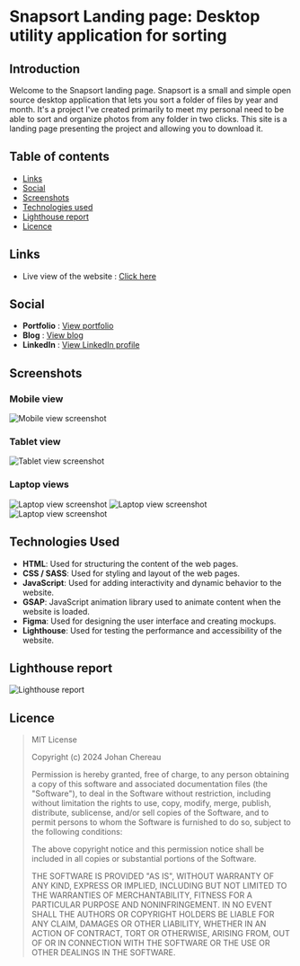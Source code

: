 # Snapsort Landing page: Desktop utility application for sorting

## Introduction

Welcome to the Snapsort landing page. Snapsort is a small and simple open source desktop application that lets you sort a folder of files by year and month. It's a project I've created primarily to meet my personal need to be able to sort and organize photos from any folder in two clicks. This site is a landing page presenting the project and allowing you to download it.

## Table of contents

- [Links](#links)
- [Social](#social)
- [Screenshots](#screenshots)
- [Technologies used](#technologies-used)
- [Lighthouse report](#lighthouse-report)
- [Licence](#licence)

## Links

- Live view of the website : [Click here]()

## Social

- **Portfolio** : [View portfolio](https://johan-chereau.com)
- **Blog** : [View blog](https://blog.johan-chereau.com)
- **LinkedIn** : [View LinkedIn profile](https://fr.linkedin.com/in/johan-chereau)

## Screenshots

### Mobile view

![Mobile view screenshot](./assets/screenshots/mobile.png)

### Tablet view

![Tablet view screenshot](./assets/screenshots/tablet.png)

### Laptop views

![Laptop view screenshot](./assets/screenshots/laptop1.png)
![Laptop view screenshot](./assets/screenshots/laptop2.png)
![Laptop view screenshot](./assets/screenshots/laptop3.png)

## Technologies Used

- **HTML**: Used for structuring the content of the web pages.
- **CSS / SASS**: Used for styling and layout of the web pages.
- **JavaScript**: Used for adding interactivity and dynamic behavior to the website.
- **GSAP**: JavaScript animation library used to animate content when the website is loaded.
- **Figma**: Used for designing the user interface and creating mockups.
- **Lighthouse**: Used for testing the performance and accessibility of the website.

## Lighthouse report

![Lighthouse report](./assets/screenshots/lighthouse-report.jpg)

## Licence

> MIT License
>
> Copyright (c) 2024 Johan Chereau
>
> Permission is hereby granted, free of charge, to any person obtaining a copy
> of this software and associated documentation files (the "Software"), to deal
> in the Software without restriction, including without limitation the rights
> to use, copy, modify, merge, publish, distribute, sublicense, and/or sell
> copies of the Software, and to permit persons to whom the Software is
> furnished to do so, subject to the following conditions:
>
> The above copyright notice and this permission notice shall be included in all
> copies or substantial portions of the Software.
>
> THE SOFTWARE IS PROVIDED "AS IS", WITHOUT WARRANTY OF ANY KIND, EXPRESS OR
> IMPLIED, INCLUDING BUT NOT LIMITED TO THE WARRANTIES OF MERCHANTABILITY,
> FITNESS FOR A PARTICULAR PURPOSE AND NONINFRINGEMENT. IN NO EVENT SHALL THE
> AUTHORS OR COPYRIGHT HOLDERS BE LIABLE FOR ANY CLAIM, DAMAGES OR OTHER
> LIABILITY, WHETHER IN AN ACTION OF CONTRACT, TORT OR OTHERWISE, ARISING FROM,
> OUT OF OR IN CONNECTION WITH THE SOFTWARE OR THE USE OR OTHER DEALINGS IN THE
> SOFTWARE.
